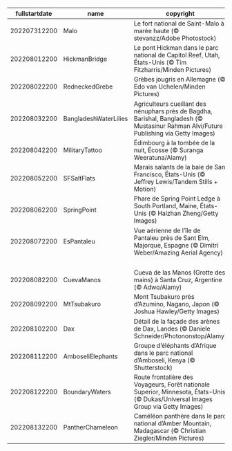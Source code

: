 |fullstartdate|name|copyright|title|image|
|--|--|--|--|--|
202207312200|Malo|Le fort national de Saint-Malo à marée haute (© stevanzz/Adobe Photostock)|La capitale corsaire|![](/fr-FR/2022/08/202207312200Malo.jpg)|
202208012200|HickmanBridge|Le pont Hickman dans le parc national de Capitol Reef, Utah, États-Unis (© Tim Fitzharris/Minden Pictures)|La nature au travail|![](/fr-FR/2022/08/202208012200HickmanBridge.jpg)|
202208022200|RedneckedGrebe|Grèbes jougris en Allemagne (© Edo van Uchelen/Minden Pictures)|Plumes changeantes|![](/fr-FR/2022/08/202208022200RedneckedGrebe.jpg)|
202208032200|BangladeshWaterLilies|Agriculteurs cueillant des nénuphars près de Bagdha, Barishal, Bangladesh (© Mustasinur Rahman Alvi/Future Publishing via Getty Images)|Cueillette de nénuphars|![](/fr-FR/2022/08/202208032200BangladeshWaterLilies.jpg)|
202208042200|MilitaryTattoo|Édimbourg à la tombée de la nuit, Écosse (© Suranga Weeratuna/Alamy)|C’est la fête à Édimbourg !|![](/fr-FR/2022/08/202208042200MilitaryTattoo.jpg)|
202208052200|SFSaltFlats|Marais salants de la baie de San Francisco, États-Unis (© Jeffrey Lewis/Tandem Stills + Motion)|De la lave ?|![](/fr-FR/2022/08/202208052200SFSaltFlats.jpg)|
202208062200|SpringPoint|Phare de Spring Point Ledge à South Portland, Maine, États-Unis (© Haizhan Zheng/Getty Images)|De la nécessité des phares|![](/fr-FR/2022/08/202208062200SpringPoint.jpg)|
202208072200|EsPantaleu|Vue aérienne de l’île de Pantaleu près de Sant Elm, Majorque, Espagne (© Dimitri Weber/Amazing Aerial Agency)|À l’abri du vent|![](/fr-FR/2022/08/202208072200EsPantaleu.jpg)|
||||![](/fr-FR/2022/08/.jpg)|
202208082200|CuevaManos|Cueva de las Manos (Grotte des mains) à Santa Cruz, Argentine (© Adwo/Alamy)|Aux mains de la préhistoire|![](/fr-FR/2022/08/202208082200CuevaManos.jpg)|
202208092200|MtTsubakuro|Mont Tsubakuro près d’Azumino, Nagano, Japon (© Joshua Hawley/Getty Images)|En faire des montagnes|![](/fr-FR/2022/08/202208092200MtTsubakuro.jpg)|
202208102200|Dax|Détail de la façade des arènes de Dax, Landes (© Daniele Schneider/Photononstop/Alamy)|La vraie fête|![](/fr-FR/2022/08/202208102200Dax.jpg)|
202208112200|AmboseliElephants|Groupe d’éléphants d’Afrique dans le parc national d’Amboseli, Kenya (© Shutterstock)|Majestueuses créatures|![](/fr-FR/2022/08/202208112200AmboseliElephants.jpg)|
202208122200|BoundaryWaters|Route frontalière des Voyageurs, Forêt nationale Superior, Minnesota, États-Unis (© Dukas/Universal Images Group via Getty Images)|La route des voyageurs|![](/fr-FR/2022/08/202208122200BoundaryWaters.jpg)|
202208132200|PantherChameleon|Caméléon panthère dans le parc national d’Amber Mountain, Madagascar (© Christian Ziegler/Minden Pictures)|Le roi du camouflage|![](/fr-FR/2022/08/202208132200PantherChameleon.jpg)|

